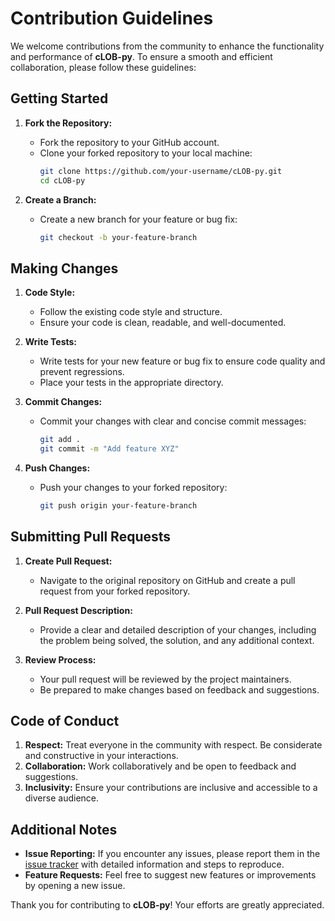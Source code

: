 # Contribution Guidelines

We welcome contributions from the community to enhance the functionality and performance of **cLOB-py**. To ensure a smooth and efficient collaboration, please follow these guidelines:

## Getting Started

1. **Fork the Repository:**
   - Fork the repository to your GitHub account.
   - Clone your forked repository to your local machine:
     ```bash
     git clone https://github.com/your-username/cLOB-py.git
     cd cLOB-py
     ```

2. **Create a Branch:**
   - Create a new branch for your feature or bug fix:
     ```bash
     git checkout -b your-feature-branch
     ```

## Making Changes

1. **Code Style:**
   - Follow the existing code style and structure.
   - Ensure your code is clean, readable, and well-documented.

2. **Write Tests:**
   - Write tests for your new feature or bug fix to ensure code quality and prevent regressions.
   - Place your tests in the appropriate directory.

3. **Commit Changes:**
   - Commit your changes with clear and concise commit messages:
     ```bash
     git add .
     git commit -m "Add feature XYZ"
     ```

4. **Push Changes:**
   - Push your changes to your forked repository:
     ```bash
     git push origin your-feature-branch
     ```

## Submitting Pull Requests

1. **Create Pull Request:**
   - Navigate to the original repository on GitHub and create a pull request from your forked repository.

2. **Pull Request Description:**
   - Provide a clear and detailed description of your changes, including the problem being solved, the solution, and any additional context.

3. **Review Process:**
   - Your pull request will be reviewed by the project maintainers.
   - Be prepared to make changes based on feedback and suggestions.

## Code of Conduct

1. **Respect:** Treat everyone in the community with respect. Be considerate and constructive in your interactions.
2. **Collaboration:** Work collaboratively and be open to feedback and suggestions.
3. **Inclusivity:** Ensure your contributions are inclusive and accessible to a diverse audience.

## Additional Notes

- **Issue Reporting:** If you encounter any issues, please report them in the [issue tracker](https://github.com/arshkumarsingh/cLOB-py/issues) with detailed information and steps to reproduce.
- **Feature Requests:** Feel free to suggest new features or improvements by opening a new issue.

Thank you for contributing to **cLOB-py**! Your efforts are greatly appreciated.
